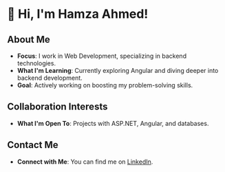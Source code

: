 # 👋 Hi, I'm Hamza Ahmed!

## About Me
- **Focus**: I work in Web Development, specializing in backend technologies.
- **What I'm Learning**: Currently exploring Angular and diving deeper into backend development.
- **Goal**: Actively working on boosting my problem-solving skills.

## Collaboration Interests
- **What I'm Open To**: Projects with ASP.NET, Angular, and databases.

## Contact Me
- **Connect with Me**: You can find me on [LinkedIn](https://www.linkedin.com/in/hamza-ahmed-0a383523b/).

<!---
Thanks for checking out my GitHub profile! Feel free to reach out if you have any projects or collaboration ideas.
--->
